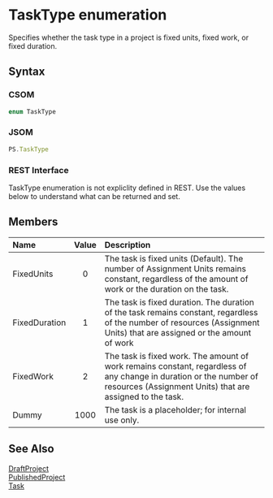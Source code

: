 [comment]: # (Name:TaskType)
[comment]: # (Name:Microsoft.Office.Project.Scheduling.TaskType)
[comment]: # (Type:Enum)
[comment]: # (Status:Complete)

# <a name="name"></a>TaskType enumeration

<a name="description"></a>Specifies whether the task type in a project is fixed units, fixed work, or fixed duration.

## <a name="syntax"></a>Syntax

### CSOM

```C#
enum TaskType 
```
### JSOM

```JavaScript
PS.TaskType
```
### REST Interface

TaskType enumeration is not expliclity defined in REST.  Use the values below to understand what can be returned and set.

## <a name="members"></a>Members

<a name="enumMembers"></a>

|**Name**|**Value**|**Description**|
|:------ |:----: |:----- |
|<a name="FixedUnits"></a>FixedUnits|0|The task is fixed units (Default).  The number of Assignment Units remains constant, regardless of the amount of work or the duration on the task.|
|<a name="FixedDuration"></a>FixedDuration|1|The task is fixed duration.  The duration of the task remains constant, regardless of the number of resources (Assignment Units) that are assigned or the amount of work|
|<a name="FixedWork"></a>FixedWork|2|The task is fixed work.  The amount of work remains constant, regardless of any change in duration or the number of resources (Assignment Units) that are assigned to the task.|
|<a name="Dummy"></a>Dummy|1000|The task is a placeholder; for internal use only.|

## <a name="seeAlso"></a>See Also

[DraftProject](DraftProject.md)<br/>
[PublishedProject](PublishedProject.md)<br/>
[Task](Task.md)<br/>
